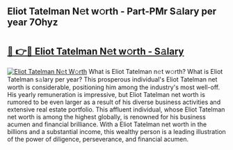 ## Eliot Tatelman N𝚎t w𝚘rth - Part-PMr S𝚊lary per year 7Ohyz

# <h2><a href="http://gc58xn.nevu.top/?p=Eliot+Tatelman">🔗 👉🔴 Eliot Tatelman N𝚎t w𝚘rth - S𝚊lary</a></h2>

[![Eliot Tatelman N𝚎t W𝚘rth](https://i.imgur.com/Oavwk0R.jpeg)](http://gc58xn.nevu.top/?p=Eliot+Tatelman)
What is Eliot Tatelman n𝚎t w𝚘rth? What is Eliot Tatelman s𝚊lary per year?
This prosperous individual's Eliot Tatelman net worth is considerable, positioning him among the industry's most well-off. His yearly remuneration is impressive, but Eliot Tatelman net worth is rumored to be even larger as a result of his diverse business activities and extensive real estate portfolio. This affluent individual, whose Eliot Tatelman net worth is among the highest globally, is renowned for his business acumen and financial brilliance. With a Eliot Tatelman net worth in the billions and a substantial income, this wealthy person is a leading illustration of the power of diligence, perseverance, and financial acumen.
